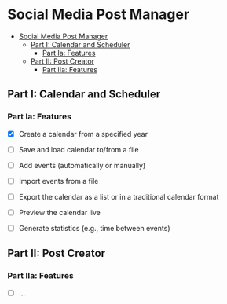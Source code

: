 # Social Media Post Manager

- [Social Media Post Manager](#social-media-post-manager)
  - [Part I: Calendar and Scheduler](#part-i-calendar-and-scheduler)
    - [Part Ia: Features](#part-ia-features)
  - [Part II: Post Creator](#part-ii-post-creator)
    - [Part IIa: Features](#part-iia-features)

## Part I: Calendar and Scheduler

### Part Ia: Features

- [x] Create a calendar from a specified year

- [ ] Save and load calendar to/from a file

- [ ] Add events (automatically or manually)
- [ ] Import events from a file

- [ ] Export the calendar as a list or in a traditional calendar format

- [ ] Preview the calendar live

- [ ] Generate statistics (e.g., time between events)

## Part II: Post Creator

### Part IIa: Features

- [ ] ...
